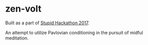 # zen-volt

Built as a part of [Stupid Hackathon 2017](http://www.stupidhackathon.com/).

An attempt to utilize Pavlovian conditioning in the pursuit of midful meditation.

